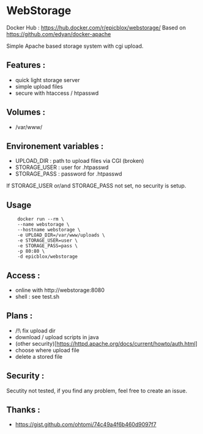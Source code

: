 # WebStorage
Docker Hub : https://hub.docker.com/r/epicblox/webstorage/
Based on https://github.com/edyan/docker-apache

Simple Apache based storage system with cgi upload.

## Features :
 - quick light storage server
 - simple upload files
 - secure with htaccess / htpasswd

## Volumes :
 - /var/www/

## Environement variables :
 - UPLOAD_DIR : path to upload files via CGI (broken)
 - STORAGE_USER : user for .htpasswd
 - STORAGE_PASS : password for .htpasswd
 
If STORAGE_USER or/and STORAGE_PASS not set, no security is setup.

## Usage
```
    docker run --rm \
    --name webstorage \
    --hostname webstorage \
    -e UPLOAD_DIR=/var/www/uploads \
    -e STORAGE_USER=user \
    -e STORAGE_PASS=pass \
    -p 80:80 \
    -d epicblox/webstorage
```

## Access :
 - online with http://webstorage:8080
 - shell : see test.sh

## Plans :
 - /!\ fix upload dir
 - download / upload scripts in java
 - (other security)[https://httpd.apache.org/docs/current/howto/auth.html]
 - choose where upload file
 - delete a stored file

## Security :
Secutity not tested, if you find any problem, feel free to create an issue.

## Thanks :
 - https://gist.github.com/ohtomi/74c49a4f6b460d9097f7

